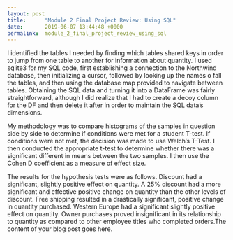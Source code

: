 ```yaml
---
layout: post
title:      "Module 2 Final Project Review: Using SQL"
date:       2019-06-07 13:44:48 +0000
permalink:  module_2_final_project_review_using_sql
---
```



I identified the tables I needed by finding which tables shared keys in order to jump from one table to another for information about quantity. I used sqlite3 for my SQL code, first establishing a connection to the Northwind database, then initializing a cursor, followed by looking up the names o fall the tables, and then using the database map provided to navigate between tables. Obtaining the SQL data and turning it into a DataFrame was fairly straightforward, although I did realize that  I had to create a decoy column for the DF and then delete it after in order to maintain the SQL data’s dimensions.

My methodology was to compare histograms of the samples in question side by side to determine if conditions were met for a student T-test. If conditions were not met, the decision was made to use Welch’s T-Test. I then conducted the appropriate t-test to determine whether there was a significant different in means between the two samples. I then use the Cohen D coefficient as a measure of effect size.

The results for the hypothesis tests were as follows. Discount had a significant, slightly positive effect on quantity. A 25% discount had a more significant and effective positive change on quantity than the other levels of discount. Free shipping resulted in a drastically significant, positive change in quantity purchased. Western Europe had a significant slightly positive effect on quantity. Owner purchases proved insignificant in its relationship to quantity as compared to other employee titles who completed orders.The content of your blog post goes here.

